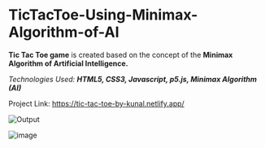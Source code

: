 # TicTacToe-Using-Minimax-Algorithm-of-AI
<b>Tic Tac Toe game</b> is created based on the concept of the <b>Minimax Algorithm of Artificial Intelligence.</b> 


<i>Technologies Used: <b>HTML5, CSS3, Javascript, p5.js, Minimax Algorithm (AI)</b></i>

Project Link: https://tic-tac-toe-by-kunal.netlify.app/

![Output](https://user-images.githubusercontent.com/54462993/120933832-97cf7f00-c719-11eb-894f-1ac0e10a75df.jpg)


![image](https://user-images.githubusercontent.com/54462993/120933810-7ff7fb00-c719-11eb-855a-8240da923bbc.png)

